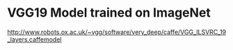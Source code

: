 # VGG19 Model trained on ImageNet

http://www.robots.ox.ac.uk/~vgg/software/very_deep/caffe/VGG_ILSVRC_19_layers.caffemodel

